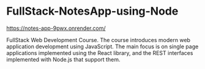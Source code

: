 # FullStack-NotesApp-using-Node
https://notes-app-9pwx.onrender.com/

FullStack Web Development Course.
The course introduces modern web application development using JavaScript. The main focus is on single page applications implemented using the React library, and the REST interfaces implemented with Node.js that support them.
